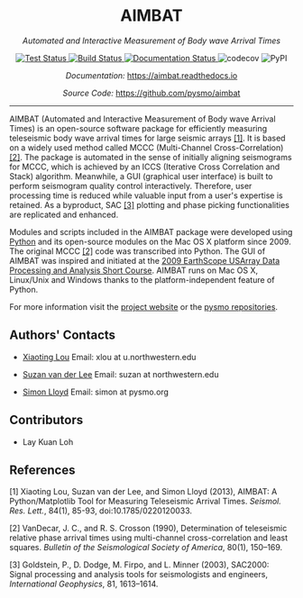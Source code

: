 <h1 style="text-align: center;">AIMBAT</h1>

<p align="center">
<em>Automated and Interactive Measurement of Body wave Arrival Times</em>
</p>

<div align="center">
<a href="https://github.com/pysmo/pysmo/actions/workflows/run-tests.yml" target="_blank">
<img src="https://github.com/pysmo/aimbat/actions/workflows/run-tests.yml/badge.svg" alt="Test Status">
</img></a>
<a href="https://github.com/pysmo/pysmo/actions/workflows/build.yml" target="_bank">
<img src= "https://github.com/pysmo/aimbat/actions/workflows/build.yml/badge.svg" alt="Build Status">
</img></a>
<a href="https://aimbat.readthedocs.io/en/latest/?badge=latest" target="_blank">
<img src="https://readthedocs.org/projects/aimbat/badge/?version=latest" alt="Documentation Status">
</img></a>
<h href="https://codecov.io/gh/pysmo/aimbat" target="_blank">
<img src="https://codecov.io/gh/pysmo/aimbat/branch/master/graph/badge.svg?token=ZsHTBN4rxF" alt="codecov">
</img></a>
<h href="https://pypi.org/project/aimbat/" target="_blank">
<img src="https://img.shields.io/pypi/v/aimbat" alt="PyPI">
</img></a></div>

<p style="text-align: center;">
<em>Documentation:</em> <a href="https://aimbat.readthedocs.io" target="_blank">https://aimbat.readthedocs.io</a>
</p>
<p style="text-align: center;">
<em>Source Code:</em> <a href="https://github.com/pysmo/aimbat" target="_blank">https://github.com/pysmo/aimbat</a>
</p>


---

AIMBAT (Automated and Interactive Measurement of Body wave Arrival Times) is an
open-source software package for efficiently measuring teleseismic body wave arrival
times for large seismic arrays [[1]](#1). It is based on a widely used method called
MCCC (Multi-Channel Cross-Correlation) [[2]](#2). The package is automated in the sense
of initially aligning seismograms for MCCC, which is achieved by an ICCS (Iterative Cross
Correlation and Stack) algorithm. Meanwhile, a GUI (graphical user interface) is built to
perform seismogram quality control interactively. Therefore, user processing time is
reduced while valuable input from a user's expertise is retained. As a byproduct, SAC
[[3]](#3) plotting and phase picking functionalities are replicated and enhanced.

Modules and scripts included in the AIMBAT package were developed using
[Python](http://www.python.org/) and its open-source modules on the Mac OS X platform
since 2009. The original MCCC [[2]](#2) code was transcribed into Python.
The GUI of AIMBAT was inspired and initiated at the
[2009 EarthScope USArray Data Processing and Analysis Short Course](https://www.iris.edu/hq/es_course/content/2009.html).
AIMBAT runs on Mac OS X, Linux/Unix and Windows thanks to the platform-independent
feature of Python.

For more information visit the
[project website](http://www.earth.northwestern.edu/~xlou/aimbat.html) or the
[pysmo repositories](https://github.com/pysmo).


## Authors' Contacts

* [Xiaoting Lou](http://geophysics.earth.northwestern.edu/people/xlou/aimbat.html) Email: xlou at u.northwestern.edu

* [Suzan van der Lee](http://geophysics.earth.northwestern.edu/seismology/suzan/) Email: suzan at northwestern.edu

* [Simon Lloyd](https://www.slloyd.net/) Email: simon at pysmo.org

## Contributors

* Lay Kuan Loh

## References

<a id="1">[1]</a>
Xiaoting Lou, Suzan van der Lee, and Simon Lloyd (2013),
AIMBAT: A Python/Matplotlib Tool for Measuring Teleseismic Arrival Times.
*Seismol. Res. Lett.*, 84(1), 85-93, doi:10.1785/0220120033.

<a id="2">[2]</a>
VanDecar, J. C., and R. S. Crosson (1990),
Determination of teleseismic relative phase arrival times using multi-channel
cross-correlation and
least squares.
*Bulletin of the Seismological Society of America*, 80(1), 150–169.

<a id="3">[3]</a>
Goldstein, P., D. Dodge, M. Firpo, and L. Minner (2003),
SAC2000: Signal processing and analysis tools for seismologists and engineers,
*International Geophysics*, 81, 1613–1614.
